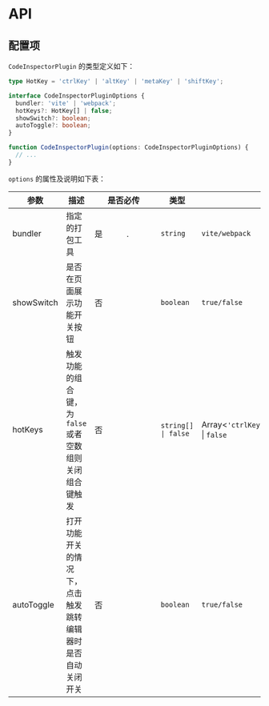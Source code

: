 # API

## 配置项

`CodeInspectorPlugin` 的类型定义如下：

```typescript
type HotKey = 'ctrlKey' | 'altKey' | 'metaKey' | 'shiftKey';

interface CodeInspectorPluginOptions {
  bundler: 'vite' | 'webpack';
  hotKeys?: HotKey[] | false;
  showSwitch?: boolean;
  autoToggle?: boolean;
}

function CodeInspectorPlugin(options: CodeInspectorPluginOptions) {
  // ...
}
```

`options` 的属性及说明如下表：

| 参数       | 描述                                                       | 是否必传        | 类型                | 可选值                                                               | 默认值                   |
| ---------- | ---------------------------------------------------------- | --------------- | ------------------- | -------------------------------------------------------------------- | ------------------------ |
| bundler    | 指定的打包工具                                             | 是　　　.　　　 | `string`            | `vite/webpack`                                                       | -                        |
| showSwitch | 是否在页面展示功能开关按钮                                 | 否              | `boolean`           | `true/false`                                                         | `false`                  |
| hotKeys    | 触发功能的组合键，为 `false` 或者空数组则关闭组合键触发    | 否              | `string[] \| false` | Array<`'ctrlKey'`\|`'altKey'`\|`'metaKey'`\|`'shiftKey'`> \| `false` | `['altKey', 'shiftKey']` |
| autoToggle | 打开功能开关的情况下，点击触发跳转编辑器时是否自动关闭开关 | 否              | `boolean`           | `true/false`                                                         | `true`                   |
